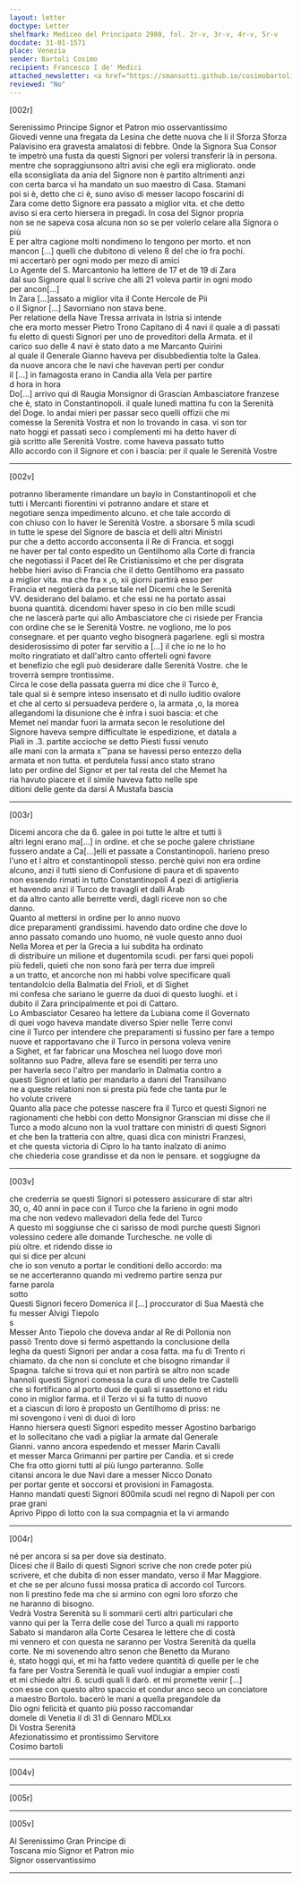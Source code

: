 ```yaml
---
layout: letter
doctype: Letter
shelfmark: Mediceo del Principato 2980, fol. 2r-v, 3r-v, 4r-v, 5r-v
docdate: 31-01-1571
place: Venezia
sender: Bartoli Cosimo
recipient: Francesco I de' Medici
attached_newsletter: <a href="https://smansutti.github.io/cosimobartoli/texts/3080_174/">3080_174</a>
reviewed: "No"
---
```


[002r]  
  
  
Serenissimo Principe Signor et Patron mio osservantissimo  
Giovedi venne una fregata da Lesina che dette nuova che li il Sforza Sforza  
Palavisino era gravesta amalatosi di febbre. Onde la Signora Sua Consor  
te impetrò una fusta da questi Signori per volersi transferir là in persona.  
mentre che sopraggiunsono altri avisi che egli era migliorato. onde  
ella sconsigliata da ania del Signore non è partito altrimenti anzi  
con certa barca vi ha mandato un suo maestro di Casa. Stamani  
poi si è, detto che ci è, suno aviso di messer Iacopo foscarini di  
Zara come detto Signore era passato a miglior vita. et che detto  
aviso si era certo hiersera in pregadi. In cosa del Signor propria  
non se ne sapeva cosa alcuna non so se per volerlo celare alla Signora o più  
E per altra cagione molti nondimeno lo tengono per morto. et non  
mancon [...] quelli che dubitono di veleno 8 del che io fra pochi.  
mi accertarò per ogni modo per mezo di amici  
Lo Agente del S. Marcantonio ha lettere de 17 et de 19 di Zara  
dal suo Signore qual li scrive che alli 21 voleva partir in ogni modo  
per ancon[...]  
In Zara [...]assato a miglior vita il Conte Hercole de Pii  
o il Signor [...] Savorniano non stava bene.  
Per relatione della Nave Tressa arrivata in Istria si intende  
che era morto messer Pietro Trono Capitano di 4 navi il quale a dì passati  
fu eletto di questi Signori per uno de proveditori della Armata. et il  
carico suo delle 4 navi è stato dato a me Marcanto Quirini  
al quale il Generale Gianno haveva per disubbedientia tolte la Galea.  
da nuove ancora che le navi che havevan perti per condur  
il [...] in famagosta erano in Candia alla Vela per partire  
d hora in hora  
Do[...] arrivo qui di Raugia Monsignor di Grascian Ambasciatore franzese  
che è, stato in Constantinopoli. il quale lunedì mattina fu con la Serenità  
del Doge. Io andai mieri per passar seco quelli offizii che mi  
comesse la Serenità Vostra et non lo trovando in casa. vi son tor  
nato hoggi et passati seco i complementi mi ha detto haver di  
già scritto alle Serenità Vostre. come haveva passato tutto  
Allo accordo con il Signore et con i bascia: per il quale le Serenità Vostre  
  
---  

[002v]  
  
  
potranno liberamente rimandare un baylo in Constantinopoli et che  
tutti i Mercanti fiorentini vi potranno andare et stare et  
negotiare senza impedimento alcuno. et che tale accordo di  
con chiuso con lo haver le Serenità Vostre. a sborsare 5 mila scudi  
in tutte le spese del Signore de bascia et delli altri Ministri  
pur che a detto accordo acconsenta il Re di Francia. et soggi  
ne haver per tal conto espedito un Gentilhomo alla Corte di francia  
che negotiassi il Pacet del Re Cristianissimo et che per disgrata  
hebbe hieri aviso di Francia che il detto Gentilhomo era passato  
a miglior vita. ma che fra x ,o, xii giorni partirà esso per  
Francia et negotierà da perse tale nel Dicemi che le Serenità  
VV. desiderano del balamo. et che essi ne ha portato assai  
buona quantità. dicendomi haver speso in cio ben mille scudi  
che ne lascerà parte qui allo Ambasciatore che ci risiede per Francia  
con ordine che se le Serenità Vostre. ne vogliono, me lo pos  
consegnare. et per quanto vegho bisognerà pagarlene. egli si mostra  
desiderosissimo di poter far servitio a [...] il che io ne lo ho  
molto ringratiato et dall'altro canto offerteli ogni favore  
et benefizio che egli può desiderare dalle Serenità Vostre. che le  
troverrà sempre trontissime.  
Circa le cose della passata guerra mi dice che il Turco è,  
tale qual si è sempre inteso insensato et di nullo iuditio ovalore  
et che al certo si persuadeva perdere o, la armata ,o, la morea  
allegandomi la disunione che è infra i suoi bascia: et che  
Memet nel mandar fuori la armata secon le resolutione del  
Signore haveva sempre difficultate le espedizione, et datala a  
Piali in .3. partite accioche se detto Piesti fussi venuto  
alle mani con la armata x⁀pana se havessi perso entezzo della  
armata et non tutta. et perdutela fussi anco stato strano  
lato per ordine del Signor et per tal resta del che Memet ha  
ria havuto piacere et il simile haveva fatto nelle spe  
ditioni delle gente da darsi A Mustafa bascia  
  
---  

[003r]  
  
  
Dicemi ancora che da 6. galee in poi tutte le altre et tutti li  
altri legni erano ma[...] in ordine. et che se poche galere christiane  
fussero andate a Ca[...]elli et passate a Constantinopoli. harieno preso  
l'uno et l altro et constantinopoli stesso. perchè quivi non era ordine  
alcuno, anzi il tutti sieno di Confusione di paura et di spavento  
non essendo rimati in tutto Constantinopoli 4 pezi di artiglieria  
et havendo anzi il Turco de travagli et dalli Arab  
et da altro canto alle berrette verdi, dagli riceve non so che  
danno.  
Quanto al mettersi in ordine per lo anno nuovo  
dice preparamenti grandissimi. havendo dato ordine che dove lo  
anno passato comando uno huomo, nè vuole questo anno duoi  
Nella Morea et per la Grecia a lui subdita ha ordinato  
di distribuire un milione et dugentomila scudi. per farsi quei popoli  
più fedeli, quieti che non sono farà per terra due impreli  
a un tratto, et ancorche non mi habbi volve specificare quali  
tentandolcio della Balmatia del Frioli, et di Sighet  
mi confesa che sariano le guerre da duoi di questo luoghi. et i  
dubito il Zara principalmente et poi di Cattaro.  
Lo Ambasciator Cesareo ha lettere da Lubiana come il Governato  
di quei vogo haveva mandate diverso Spier nelle Terre convi  
cine il Turco per intendere che preparamenti si fussino per fare a tempo  
nuove et rapportavano che il Turco in persona voleva venire  
a Sighet, et far fabricar una Moschea nel luogo dove morì  
solitanno suo Padre, alleva fare se esenditi per terra uno  
per haverla seco l'altro per mandarlo in Dalmatia contro a  
questi Signori et latio per mandarlo a danni del Transilvano  
ne a queste relationi non si presta più fede che tanta pur le  
ho volute crivere  
Quanto alla pace che potesse nascere fra il Turco et questi Signori ne  
ragionamenti che hebbi con detto Monsignor Granscian mi disse che il  
Turco a modo alcuno non la vuol trattare con ministri di questi Signori  
et che ben la tratteria con altre, quasi dica con ministri Franzesi,  
et che questa victoria di Cipro lo ha tanto inalzato di animo  
che chiederia cose grandisse et da non le pensare. et soggiugne da  
  
---  

[003v]  
  
  
che crederria se questi Signori si potessero assicurare di star altri  
30, o, 40 anni in pace con il Turco che la farieno in ogni modo  
ma che non vedevo mallevadori della fede del Turco  
A questo mi soggiunse che ci sarisso de modi purche questi Signori  
volessino cedere alle domande Turchesche. ne volle di  
più oltre. et ridendo disse io  
qui si dice per alcuni  
che io son venuto a portar le conditioni dello accordo: ma  
se ne accerteranno quando mi vedremo partire senza pur  
farne parola  
sotto  
Questi Signori fecero Domenica il [...] proccurator di Sua Maestà che  
fu messer Alvigi Tiepolo  
s  
Messer Anto Tiepolo che doveva andar al Re di Pollonia non  
passò Trento dove si fermò aspettando la conclusione della  
legha da questi Signori per andar a cosa fatta. ma fu di Trento ri  
chiamato. da che non si conclute et che bisogno rimandar il  
Spagna. talche si trova qui et non partirà se altro non scade  
hannoli questi Signori comessa la cura di uno delle tre Castelli  
che si fortificano al porto duoi de quali si rassettono et ridu  
cono in miglior farma. et il Terzo vi si fa tutto di nuovo  
et a ciascun di loro è proposto un Gentilhomo di priss: ne  
mi sovengono i veni di duoi di loro  
Hanno hiersera questi Signori espedito messer Agostino barbarigo  
et lo sollecitano che vadi a pigliar la armate dal Generale  
Gianni. vanno ancora espedendo et messer Marin Cavalli  
et messer Marca Grimanni per partire per Candia. et si crede  
Che fra otto giorni tutti al più lungo parteranno. Solle  
citansi ancora le due Navi dare a messer Nicco Donato  
per portar gente et soccorsi et provisioni in Famagosta.  
Hanno mandati questi Signori 800mila scudi nel regno di Napoli per con  
prae grani  
Aprivo Pippo di lotto con la sua compagnia et la vi armando  
  
---  

[004r]  
  
  
né per ancora si sa per dove sia destinato.  
Dicesi che il Bailo di questi Signori scrive che non crede poter più  
scrivere, et che dubita di non esser mandato, verso il Mar Maggiore.  
et che se per alcuno fussi mossa pratica di accordo col Turcors.  
non li prestino fede ma che si armino con ogni loro sforzo che  
ne haranno di bisogno.  
Vedrà Vostra Serenità su li sommarii certi altri particulari che  
vanno qui per la Terra delle cose del Turco a quali mi rapporto  
Sabato si mandaron alla Corte Cesarea le lettere che di costà  
mi vennero et con questa ne saranno per Vostra Serenità da quella  
corte. Ne mi sovenendo altro senon che Benetto da Murano  
è, stato hoggi qui, et mi ha fatto vedere quantità di quelle per le che  
fa fare per Vostra Serenità le quali vuol indugiar a empier costi  
et mi chiede altri .6. scudi quali li darò. et mi promette venir [...]  
con esse con questo altro spaccio et condur anco seco un conciatore  
a maestro Bortolo. bacerò le mani a quella pregandole da  
Dio ogni felicità et quanto più posso raccomandar  
domele di Venetia il dì 31 di Gennaro MDLxx  
Di Vostra Serenità  
Afezionatissimo et prontissimo Servitore  
Cosimo bartoli  
  
---  

[004v]  
  
  
  
---  

[005r]  
  
  
  
---  

[005v]  
  
  
Al Serenissimo Gran Principe di  
Toscana mio Signor et Patron mio  
Signor osservantissimo  
  
---  

